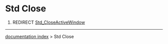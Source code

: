 # Std Close
1.  REDIRECT [Std\_CloseActiveWindow](Std_CloseActiveWindow.md)

---
[documentation index](../README.md) > Std Close
